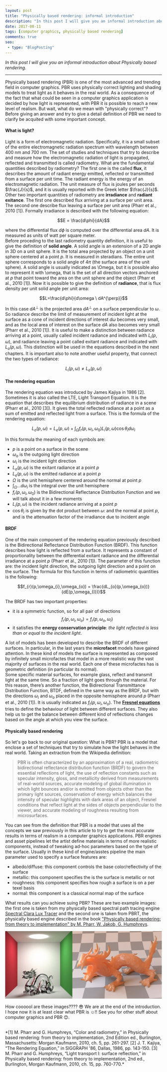 ```yaml
---
layout: post
title: "Physically based rendering: informal introduction"
description: "In this post I will give you an informal introduction about Physically based rendering."
date: 2017-08-11
tags: [computer graphics, physically based rendering]
comments: true
seo:
 - type: "BlogPosting"
---
```


*In this post I will give you an informal introduction about Physically based rendering.*

---

Physically based rendering (PBR) is one of the most advanced and trending field in computer graphics. PBR uses physically correct lighting and shading models to treat light as it behaves in the real world. As a consequence of the fact that what could be seen in a computer graphics application is decided by how light is represented, with PBR it is possible to reach a new level of realism. But wait, what do we mean with "physically correct"?  
Before giving an answer and try to give a detail definition of PBR we need to clarify be acquited with some important concept.

#### **What is light?**

Light is a form of electromagnetic radiation. Specifically, it is a small subset of the entire electromagnetic
radiation spectrum with wavelength between 400 nm and 700 nm. The set of studies and techniques that try to describe and measure how the electromagnetic radiation of light is propagated, reflected and transmitted is called radiometry. What are the fundamental quantities described by radiometry? The first one is the called **flux**, it describes the amount of radiant energy emitted, reflected or transmitted from a surface per unit time. The radiant energy is the energy of an electromagnetic radiation. The unit measure of flux is joules per seconds $\frac{J}{s}$, and it is usually reported with the Greek letter $\frac{J}{s}$.  
Other two important quantities of radiometry are **irradiance** and **radiant exitance**. The first one described flux arriving at a surface per unit area. The second one describe flux leaving a surface per unit area (Pharr et al., 2010 [1]). Formally irradiance is described with the following equation:

$$E = \frac{d\phi}{dA}$$

where the differential flux $d\phi$ is computed over the differential area $dA$. It is measured as units of watt
per square meter.  
Before proceding to the last radiometry quantity definition, it is useful to give the definition of **solid angle**. A solid angle is an extension of a 2D angle in 3D on a unit sphere. It is the total area projected by an object on a unit sphere centered at a point $p$. It is measured in steradians. The entire unit sphere corresponds to a solid angle of $4\pi$ (the surface area of the unit sphere). A solid angle is usually indicated as \Omega, but it is possible also to represent it with \omega, that is the set of all direction vectors anchored at $p$ that point toward the area on the unit sphere and the object (Pharr et al., 2010 [1]).
Now it is possible to give the definition of **radiance**, that is flux density per unit solid angle per unit area:

$$L=\frac{d\phi}{d\omega \ dA^{\perp}}$$

In this case $dA^{\perp}$ is the projected area $dA^{\perp}$ on a surface perpendicular to $\omega$. So radiance describe the limit of measurement of incident light at the surface as a cone of incident directions of interest ${d\omega}$ becomes very small, and as the local area of interest on the surface $dA$ also becomes very small (Pharr et al., 2010 [1]). It is useful to make a distinction between radiance arriving at a point, usually called incident radiance and indicated with $L_{i}(p,\omega)$, and radiance leaving a point called exitant radiance and indicated with $L_{o}(p,\omega)$. This distinction will be used in the equations described in the next
chapters. It is important also to note another useful property, that connect the two types of radiance:

$$L_{i}(p,\omega) \neq L_{o}(p,\omega)$$

#### **The rendering equation**

The rendering equation was introduced by James Kajiya in 1986 [2]. Sometimes it is also called the LTE, Light Transport Equation. It is the equation that describes the equilibrium distribution of radiance in a scene (Pharr et al., 2010 [3]). It gives the total reflected radiance at a point as a sum of emitted and reflected light from a surface. This is the formula of the rendering equation:

$$L_{o}(p,\omega) = L_{e}(p,\omega) + \int_{\Omega}f_{r}(p,\omega_{i},\omega_{0})L_{i}(p,\omega)\cos\theta_{i}d\omega_{i}$$

In this formula the meaning of each symbols are:
* $p$ is a point on a surface in the scene
* $\omega_{o}$ is the outgoing light direction
* $\omega_{i}$ is the incident light direction
* $L_{o}(p,\omega)$ is the exitant radiance at a point $p$
* $L_{e}(p,\omega)$ is the emitted radiance at a point $p$
* $\Omega$ is the unit hemisphere centered around the normal at point $p$
* $\int_{\Omega}...d\omega_{i}$ is the integral over the unit hemisphere
* $f_{r}(p,\omega_{i},\omega_{0})$ is the Bidirectional Reflectance Distribution Function and we will talk about it in a few moments
* $L_{i}(p,\omega)$ is the incident radiance arriving at a point $p$
* $\cos\theta_{i}$ is given by the dot product between 𝜔: and the normal at point $p$, and is the attenuation factor of the irradiance due to incident angle

#### **BRDF**
One of the main component of the rendering equation previously described is the Bidirectional Reflectance Distribution Function (BRDF). This function describes how light is reflected from a surface. It represents a constant of proportionality between the differential exitant radiance and the differential irradiance at a point $p$ (Pharr et al., 2010 [1]). The parameter of this function are: the incident light direction, the outgoing light direction and a point on the surface. The formula for this function in terms of radiometric quantities is the following:

$$f_{r}(p,\omega_{i},\omega_{o}) = \frac{dL_{o}(p,\omega_{o})}{dE(p,\omega_{I})}$$

The BRDF has two important properties:
* it is a symmetric function, so for all pair of directions $$f_{r}(p,\omega_{i},\omega_{o}) = f_{r}(p,\omega_{o},\omega_{i})$$
* it satisfies the **energy conservation principle**: *the light reflected is less than or equal to the incident light*.

A lot of models has been developed to describe the BRDF of different surfaces. In particular, in the last years the **microfacet** models have gained attention. In these kind of models the surface is represented as composed by infinitely small microfactes that model in a more realistic way the vast majority of surfaces in the real world. Each one of these microfactes has is geometric definition (in particular its normal).  
Some specific material surfaces, for example glass, reflect and transmit light at the same time. So a fraction of light goes through the material. For this reason, there’s another function, the Bidirectional Transmittance Distribution Function, BTDF, defined in the same way as the BRDF, but with the directions $\omega_{i}$ and $\omega_{o}$ placed in the opposite hemisphere around $p$ (Pharr et al., 2010 [1]). It is usually indicated as $f_{t}(p,\omega_{i},\omega_{o})$.
The **[Fresnel equations](https://en.wikipedia.org/wiki/Fresnel_equations "Fresnel equations")** tries to define the behaviour of light between different surfaces. They also help us to get the balance between different kind of reflections changes based on the angle at which you view the surface.


#### **Physically based rendering**
So let's go back to our original question: What is PBR?
PBR is a model that enclose a set of techniques that try to simulate how the light behaves in the real world.
Taking an extraction from the Wikipedia definition:

>PBR is often characterized by an approximation of a real, radiometric bidirectional reflectance distribution function (BRDF) to govern the essential reflections of light, the use of reflection constants such as specular intensity, gloss, and metallicity derived from measurements of real-world sources, accurate modeling of global illumination in which light bounces and/or is emitted from objects other than the primary light sources, conservation of energy which balances the intensity of specular highlights with dark areas of an object, Fresnel conditions that reflect light at the sides of objects perpendicular to the viewer, and accurate modeling of roughness resulting from microsurfaces.

You can see from the definition that PBR is a model that uses all the concepts we saw previously in this article to try to get the most accurate results in terms of realism in a computer graphics applications. PBR engines and asset pipelines let the artist define materials in terms of more realistic components, instead of tweaking ad-hoc parameters based on the type of the surface. Usually in these kind of engine/asstes pipeline the main parameter used to specify a surface features are:

* albedo/diffuse: this component controls the base color/reflectivity of the surface
* metallic: this component specifies the is the surface is metallic or not
* roughness: this component specifies how rough a surface is on a per texel basis
* normal: this component is a classical normal map of the surface

What results can you achieve suing PBR? These are two example images: the first one is taken from my physically based spectral path tracing engine [Spectral Clara Lux Tracer](https://github.com/chicio/Spectral-Clara-Lux-Tracer "Spectral Clara Lux Tracer") and the second one is taken from PBRT, the physically based engine described in the book ["Physically based rendering: from theory to implementation" by M. Pharr, W. Jakob, G. Humphreys](http://www.pbrt.org "Physically based rendering: from theory to implementation by M. Pharr, W. Jakob, G. Humphreys").

![Pbr examples](/assets/images/posts/pbr-introduction-examples.jpg "Pbr examples")

How coooool are these images???? :sunglasses:
We are at the end of the introduction. I hope now it is at least clear what PBR is :relaxed:!! See you for other stuff about computer graphics and PBR :blush:.
  
<br/>  
*[1] M. Pharr and G. Humphreys, “Color and radiometry,” in Physically based rendering: from theory to implementation, 2nd Edition ed., Burlington, Massachusetts: Morgan Kaufmann, 2010, ch. 5, pp. 261-297.  
[2] J. T. Kajiya, “The Rendering Equation,” in SIGGRAPH '86, Dallas, 1986, pp. 143-150.  
[3] M. Pharr and G. Humphreys, “Light transport I: surface reflection,” in Physically based rendering: from theory to implementation, 2nd ed., Burlington, Morgan Kaufmann, 2010, ch. 15, pp. 760-770.*
